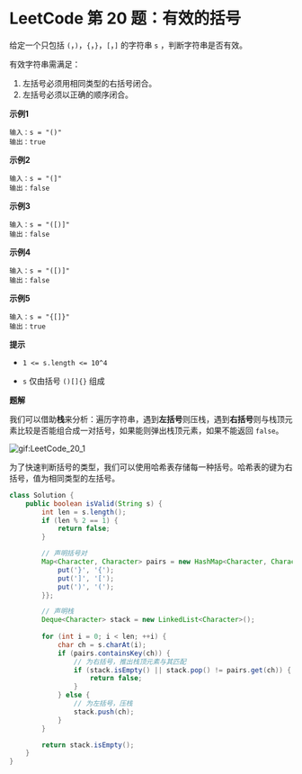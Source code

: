 # LeetCode 第 20 题：有效的括号

给定一个只包括 `(`，`)`，`{`，`}`，`[`，`]` 的字符串 `s` ，判断字符串是否有效。

有效字符串需满足：

1. 左括号必须用相同类型的右括号闭合。
2. 左括号必须以正确的顺序闭合。

**示例1**

```
输入：s = "()"
输出：true
```

**示例2**

```
输入：s = "(]"
输出：false
```

**示例3**

```
输入：s = "([)]"
输出：false
```

**示例4**

```
输入：s = "([)]"
输出：false
```

**示例5**

```
输入：s = "{[]}"
输出：true
```

**提示**

+ `1 <= s.length <= 10^4`

+ `s` 仅由括号 `()[]{}` 组成

**题解**

我们可以借助**栈**来分析：遍历字符串，遇到**左括号**则压栈，遇到**右括号**则与栈顶元素比较是否能组合成一对括号，如果能则弹出栈顶元素，如果不能返回 `false`。

![gif:LeetCode_20_1](Images/LeetCode_20_1.gif)

为了快速判断括号的类型，我们可以使用哈希表存储每一种括号。哈希表的键为右括号，值为相同类型的左括号。

```java
class Solution {
    public boolean isValid(String s) {
        int len = s.length();
        if (len % 2 == 1) {
            return false;
        }

        // 声明括号对
        Map<Character, Character> pairs = new HashMap<Character, Character>(){{
            put('}', '{');
            put(']', '[');
            put(')', '(');
        }};

        // 声明栈
        Deque<Character> stack = new LinkedList<Character>();
        
        for (int i = 0; i < len; ++i) {
            char ch = s.charAt(i);
            if (pairs.containsKey(ch)) {
                // 为右括号，推出栈顶元素与其匹配
                if (stack.isEmpty() || stack.pop() != pairs.get(ch)) {
                    return false;
                }
            } else {
                // 为左括号，压栈
                stack.push(ch);
            }
        }

        return stack.isEmpty();
    }
}
```